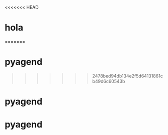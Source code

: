 <<<<<<< HEAD
# hola
=======
# pyagend
>>>>>>> 2478bed94db134e2f5d64131861cb49d6c60543b
# pyagend
# pyagend
